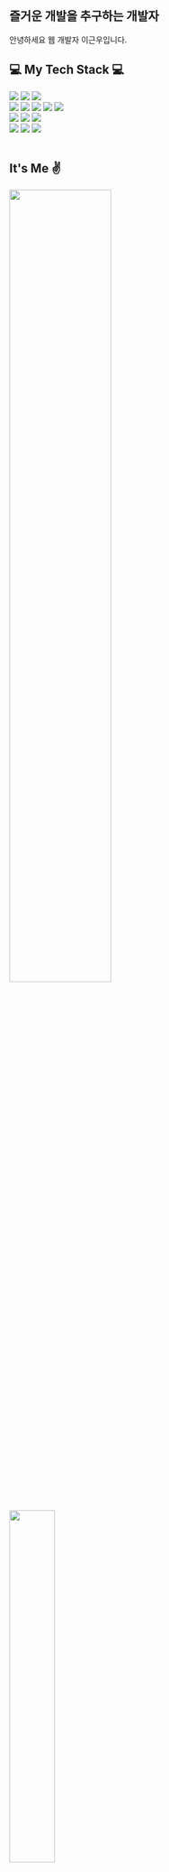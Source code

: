 ## 즐거운 개발을 추구하는 개발자
안녕하세요 웹 개발자 이근우입니다.


## 💻 My Tech Stack 💻
<div align=left>
  <img src="https://img.shields.io/badge/javascript-F7DF1E?style=for-the-badge&logo=javascript&logoColor=black">
  <!-- img src="https://img.shields.io/badge/typescript-007396?style=for-the-badge&logo=typescript&logoColor=white" -->
  <img src="https://img.shields.io/badge/nodejs-6DB33F?style=for-the-badge&logo=node.js&logoColor=white">
  <img src="https://img.shields.io/badge/php-4479A1?style=for-the-badge&logo=php&logoColor=white">
  <br>

  <img src="https://img.shields.io/badge/-ORACLE-F80000?style=for-the-badge&logo=oracle">
  <img src="https://img.shields.io/badge/-MYSQL-4479A1?style=for-the-badge&logo=MySQL&logoColor=white">
  <img src="https://img.shields.io/badge/-MongoDB-6DB33F?style=for-the-badge&logo=MongoDB">
  <img src="https://img.shields.io/badge/-Sequelize-4479A1?style=for-the-badge&logo=Sequelize">
  
  <img src="https://img.shields.io/badge/-Mongoose-6DB33F?style=for-the-badge&logo=Mongoose">

  <br>

  <img src="https://img.shields.io/badge/-HTML5-E34F26?style=for-the-badge&logo=html5&logoColor=ffffff">
  <img src="https://img.shields.io/badge/-CSS3-1572B6?style=for-the-badge&logo=css3">
  <img src="https://img.shields.io/badge/-Jquery-F80000?style=for-the-badge&logo=jquery">
  <br>
  
  <img src="https://img.shields.io/badge/Notion-black?style=for-the-badge&logo=Notion">
  <img src="https://img.shields.io/badge/git-F05032?style=for-the-badge&logo=git&logoColor=white">
  <img src="https://img.shields.io/badge/github-181717?style=for-the-badge&logo=github&logoColor=white">
  <br>  
 
</div>
<br>

## It's Me ✌️
<div align=left>  
  <img style="width: 60%" src="https://github-readme-stats.vercel.app/api?username=riulwoo&show_icons=true&theme=dracula">
  <img style="width: 40%" src="https://github-readme-stats.vercel.app/api/top-langs/?username=riulwoo&layout=compact&theme=dark">
</div>
<div align = "right">
<img src="https://hits.seeyoufarm.com/api/count/incr/badge.svg?url=https%3A%2F%2Fgithub.com%2Fleegeunwoo&count_bg=%2379C83D&title_bg=%23555555&icon=&icon_color=%23E7E7E7&title=hits&edge_flat=true">
</div>
